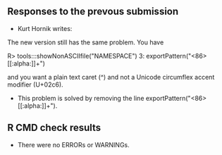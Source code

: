 ## Responses to the prevous submission
* Kurt Hornik writes:

The new version still has the same problem.  You have

R> tools:::showNonASCIIfile("NAMESPACE")
3: exportPattern("<cb><86>[[:alpha:]]+")

and you want a plain text caret (^) and not a Unicode circumflex accent
modifier (U+02c6).

* This problem is solved by removing the line exportPattern("<cb><86>[[:alpha:]]+").

## R CMD check results
* There were no ERRORs or WARNINGs. 
